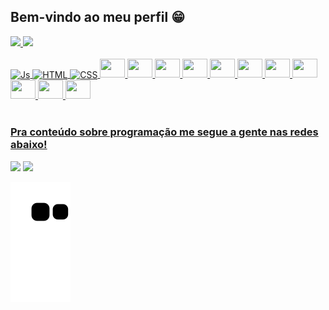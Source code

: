 ## Bem-vindo ao meu perfil 😁

 <div>
   <a href="https://github.com/AnaBeatriz42">
   <img height="180em" src="https://github-readme-stats.vercel.app/api?username=AnaBeatriz42&show_icons=true&theme=tokyonight&include_all_commits=true&count_private=true"/>
   <img height="180em" src="https://github-readme-stats.vercel.app/api/top-langs/?username=AnaBeatriz42&layout=compact&langs_count=6&theme=tokyonight"/>

</div>
<div style="display: inline_block"><br>
  <img align="center" alt="Js" height="30" width="40" src="https://cdn.jsdelivr.net/gh/devicons/devicon/icons/javascript/javascript-original.svg">
  <img align="center" alt="HTML" height="30" width="40" src="https://cdn.jsdelivr.net/gh/devicons/devicon/icons/html5/html5-original.svg">
  <img align="center" alt="CSS" height="30" width="40" src="https://cdn.jsdelivr.net/gh/devicons/devicon/icons/css3/css3-original.svg">
  <img  align="center alt="ANDROID"  height="30" width="40" src="https://cdn.jsdelivr.net/gh/devicons/devicon/icons/androidstudio/androidstudio-original.svg" />
  <img align="center alt="Angular"  height="30" width="40"  src="https://cdn.jsdelivr.net/gh/devicons/devicon/icons/angularjs/angularjs-original.svg" />
  <img  align="center alt="C"  height="30" width="40" src="https://cdn.jsdelivr.net/gh/devicons/devicon/icons/c/c-original.svg" />
  <img align="center alt="C++"  height="30" width="40" src="https://cdn.jsdelivr.net/gh/devicons/devicon/icons/cplusplus/cplusplus-original.svg" />
  <img align="center alt="Flutter" height="30" width="40" src="https://cdn.jsdelivr.net/gh/devicons/devicon/icons/flutter/flutter-original.svg" />
  <img  align="center alt="Java" height="30" width="40" src="https://cdn.jsdelivr.net/gh/devicons/devicon/icons/java/java-original.svg" />
  <img align="center alt="MySql" height="30" width="40"src="https://cdn.jsdelivr.net/gh/devicons/devicon/icons/mysql/mysql-original.svg" />
  <img align="center alt="Node" height="30" width="40"src="https://cdn.jsdelivr.net/gh/devicons/devicon/icons/nodejs/nodejs-original-wordmark.svg" />
  <img align="center alt="Python" height="30" width="40" src="https://cdn.jsdelivr.net/gh/devicons/devicon/icons/python/python-original.svg" />
  <img  align="center alt="react" height="30" width="40" src="https://cdn.jsdelivr.net/gh/devicons/devicon/icons/react/react-original.svg" />
  <img  align="center alt="mongodb" height="30" width="40" src="https://cdn.jsdelivr.net/gh/devicons/devicon/icons/mongodb/mongodb-original-wordmark.svg" />
                  
                                     


</div>
 
 <br>
 
  ### Pra conteúdo sobre programação me segue a gente nas redes abaixo!
 
<div> 
  <a href="https://www.instagram.com/garotadt1" target="_blank"><img src="https://img.shields.io/badge/-Instagram-%23E4405F?style=for-the-badge&logo=instagram&logoColor=white" target="_blank"></a>
  <a href="https://www.linkedin.com/in/ana-beatriz-5900181a0/" target="_blank"><img src="https://img.shields.io/badge/-LinkedIn-%230077B5?style=for-the-badge&logo=linkedin&logoColor=white" target="_blank"></a> 
 
  ![Snake animation](https://github.com/AnaBeatriz42/AnaBeatriz42/blob/output/github-contribution-grid-snake.svg)

</div>
